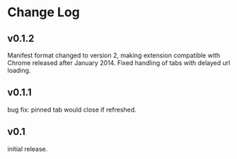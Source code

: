 # Change Log

## v0.1.2
Manifest format changed to version 2, making extension compatible with Chrome released after January 2014.
Fixed handling of tabs with delayed url loading.

## v0.1.1

bug fix: pinned tab would close if refreshed.

## v0.1

initial release.